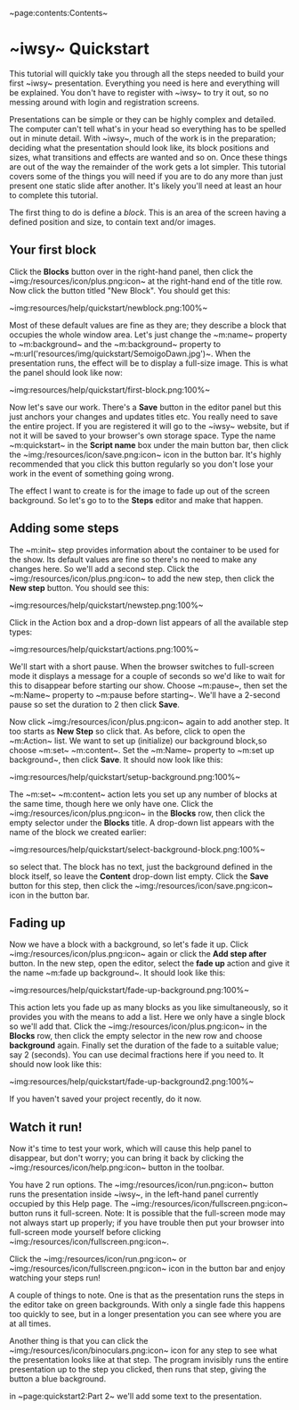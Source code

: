 ~page:contents:Contents~

# ~iwsy~ Quickstart

This tutorial will quickly take you through all the steps needed to build your first ~iwsy~ presentation. Everything you need is here and everything will be explained. You don't have to register with ~iwsy~ to try it out, so no messing around with login and registration screens. 

Presentations can be simple or they can be highly complex and detailed. The computer can't tell what's in your head so everything has to be spelled out in minute detail. With ~iwsy~, much of the work is in the preparation; deciding what the presentation should look like, its block positions and sizes, what transitions and effects are wanted and so on. Once these things are out of the way the remainder of the work gets a lot simpler. This tutorial covers some of the things you  will need if you are to do any more than just present one static slide after another. It's likely you'll need at least an hour to complete this tutorial.

The first thing to do is define a _block_. This is an area of the screen having a defined position and size, to contain text and/or images.

## Your first block

Click the **Blocks** button over in the right-hand panel, then click the ~img:/resources/icon/plus.png:icon~ at the right-hand end of the title row. Now click the button titled "New Block". You should get this:

~img:resources/help/quickstart/newblock.png:100%~

Most of these default values are fine as they are; they describe a block that occupies the whole window area. Let's just change the ~m:name~ property to ~m:background~ and the ~m:background~ property to ~m:url('resources/img/quickstart/SemoigoDawn.jpg')~. When the presentation runs, the effect will be to display a full-size image. This is what the panel should look like now:

~img:resources/help/quickstart/first-block.png:100%~

Now let's save our work. There's a **Save** button in the editor panel but this just anchors your changes and updates titles etc. You really need to save the entire project. If you are registered it will go to the ~iwsy~ website, but if not it will be saved to your browser's own storage space. Type the name ~m:quickstart~ in the **Script name** box under the main button bar, then click the ~img:/resources/icon/save.png:icon~ icon in the button bar. It's highly recommended that you click this button regularly so you don't lose your work in the event of something going wrong.

The effect I want to create is for the image to fade up out of the screen background. So let's go to to the **Steps** editor and make that happen. 

## Adding some steps

The ~m:init~ step provides information about the container to be used for the show. Its default values are fine so there's no need to make any changes here. So we'll add a second step. Click the ~img:/resources/icon/plus.png:icon~ to add the new step, then click the **New step** button. You should see this:

~img:resources/help/quickstart/newstep.png:100%~

Click in the Action box and a drop-down list appears of all the available step types:

~img:resources/help/quickstart/actions.png:100%~

We'll start with a short pause. When the browser switches to full-screen mode it displays a message for a couple of seconds so we'd like to wait for this to disappear before starting our show. Choose ~m:pause~, then set the ~m:Name~ property to ~m:pause before starting~. We'll have a 2-second pause so set the duration to 2 then click **Save**.

Now click ~img:/resources/icon/plus.png:icon~ again to add another step. It too starts as **New Step** so click that. As before, click to open the ~m:Action~ list. We want to set up (initialize) our background block,so choose ~m:set~ ~m:content~. Set the ~m:Name~ property to ~m:set up background~, then click **Save**. It should now look like this:

~img:resources/help/quickstart/setup-background.png:100%~

The ~m:set~ ~m:content~ action lets you set up any number of blocks at the same time, though here we only have one. Click the ~img:/resources/icon/plus.png:icon~ in the **Blocks** row, then click the empty selector under the **Blocks** title. A drop-down list appears with the name of the block we created earlier:

~img:resources/help/quickstart/select-background-block.png:100%~

so select that. The block has no text, just the background defined in the block itself, so leave the **Content** drop-down list empty. Click the **Save** button for this step, then click the ~img:/resources/icon/save.png:icon~ icon in the button bar.

## Fading up

Now we have a block with a background, so let's fade it up. Click ~img:/resources/icon/plus.png:icon~ again or click the **Add step after** button. In the new step, open the editor, select the **fade up** action and give it the name ~m:fade up background~. It should look like this:

~img:resources/help/quickstart/fade-up-background.png:100%~

This action lets you fade up as many blocks as you like simultaneously, so it provides you with the means to add a list. Here we only have a single block so we'll add that. Click the ~img:/resources/icon/plus.png:icon~ in the **Blocks** row, then click the empty selector in the new row and choose **background** again. Finally set the duration of the fade to a suitable value; say 2 (seconds). You can use decimal fractions here if you need to. It should now look like this:

~img:resources/help/quickstart/fade-up-background2.png:100%~

If you haven't saved your project recently, do it now.

## Watch it run!

Now it's time to test your work, which will cause this help panel to disappear, but don't worry; you can bring it back by clicking the ~img:/resources/icon/help.png:icon~ button in the toolbar.

You have 2 run options. The ~img:/resources/icon/run.png:icon~ button runs the presentation inside ~iwsy~, in the left-hand panel currently occupied by this Help page. The ~img:/resources/icon/fullscreen.png:icon~ button runs it full-screen. Note: It is possible that the full-screen mode may not always start up properly; if you have trouble then put your browser into full-screen mode yourself before clicking ~img:/resources/icon/fullscreen.png:icon~.

Click the ~img:/resources/icon/run.png:icon~ or ~img:/resources/icon/fullscreen.png:icon~ icon in the button bar and enjoy watching your steps run!

A couple of things to note. One is that as the presentation runs the steps in the editor take on green backgrounds. With only a single fade this happens too quickly to see, but in a longer presentation you can see where you are at all times.

Another thing is that you can click the ~img:/resources/icon/binoculars.png:icon~ icon for any step to see what the presentation looks like at that step. The program invisibly runs the entire presentation up to the step you clicked, then runs that step, giving the button a blue background.

in ~page:quickstart2:Part 2~ we'll add some text to the presentation.
